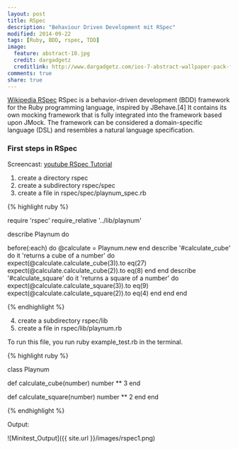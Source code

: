 ```yaml
---
layout: post
title: RSpec
description: "Behaviour Driven Development mit RSpec"
modified: 2014-09-22
tags: [Ruby, BDD, rspec, TDD]
image:
  feature: abstract-10.jpg
  credit: dargadgetz
  creditlink: http://www.dargadgetz.com/ios-7-abstract-wallpaper-pack-for-iphone-5-and-ipod-touch-retina/
comments: true
share: true  
---
```


[Wikipedia RSpec](http://en.wikipedia.org/wiki/RSpec) RSpec is a behavior-driven
development (BDD) framework for the Ruby programming language, inspired by
JBehave.[4] It contains its own mocking framework that is fully integrated into
the framework based upon JMock. The framework can be considered a
domain-specific language (DSL) and resembles a natural language specification.


### First steps in RSpec
Screencast: [youtube RSpec Tutorial](https://www.youtube.com/watch?v=cGB7TyqzX3s) 

1. create a directory rspec
2. create a subdirectory rspec/spec
3. create a file in rspec/spec/playnum_spec.rb

{% highlight ruby %}

require 'rspec'
require_relative '../lib/playnum'

describe Playnum do
  
  before(:each) do
    @calculate = Playnum.new
  end
  describe '#calculate_cube' do
    it 'returns a cube of a number' do
      expect(@calculate.calculate_cube(3)).to eq(27)
      expect(@calculate.calculate_cube(2)).to eq(8)
    end
  end
  describe '#calculate_square' do
    it 'returns a square of a number' do
      expect(@calculate.calculate_square(3)).to eq(9)
      expect(@calculate.calculate_square(2)).to eq(4)
    end
  end
end

{% endhighlight %}

4. create a subdirectory rspec/lib
5. create a file in rspec/lib/playnum.rb

To run this file, you run ruby example_test.rb in the terminal.

{% highlight ruby %}

class Playnum

  def calculate_cube(number)
    number ** 3
  end

  def calculate_square(number)
    number ** 2
  end
end

{% endhighlight %}


Output:

![Minitest_Output]({{ site.url }}/images/rspec1.png)
